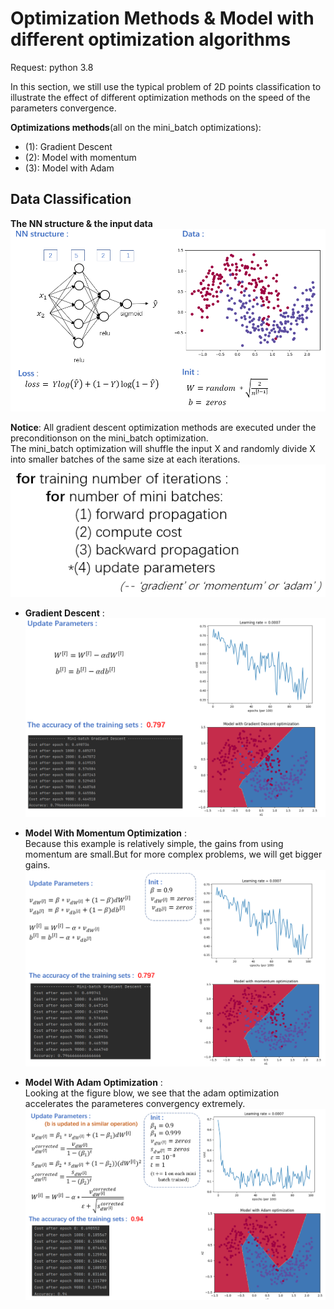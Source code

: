 # Optimization Methods & Model with different optimization algorithms
Request:
  python 3.8
  
In this section, we still use the typical problem of 2D points classification to illustrate the effect of different optimization methods on the speed of the parameters convergence.

__Optimizations methods__(all on the mini_batch optimizations):  
  - (1): Gradient Descent
  - (2): Model with momentum 
  - (3): Model with Adam

## Data Classification
  __The NN structure & the input data__
   ![Alt text](https://raw.githubusercontent.com/IHNF262/DeepLearningPractice/main/2_2_OptimizationMethods/images/1.png)
   
   
   __Notice__: All gradient descent optimization methods are executed under the preconditionson on the mini_batch optimization.  
   The mini_batch optimization will shuffle the input X and randomly divide X into smaller batches of the same size at each iterations. 
   ![Alt text](https://raw.githubusercontent.com/IHNF262/DeepLearningPractice/main/2_2_OptimizationMethods/images/2.png)
   
  - __Gradient Descent__ : 
![Alt text](https://raw.githubusercontent.com/IHNF262/DeepLearningPractice/main/2_2_OptimizationMethods/images/3.png)

  - __Model With Momentum Optimization__ :  
     Because this example is relatively simple, the gains from using momentum are small.But for more complex problems, we will get bigger gains.
![Alt text](https://raw.githubusercontent.com/IHNF262/DeepLearningPractice/main/2_2_OptimizationMethods/images/4.png)

  - __Model With Adam Optimization__ :  
     Looking at the figure blow, we see that the adam optimization accelerates the parameteres convergency extremely.
     ![Alt text](https://raw.githubusercontent.com/IHNF262/DeepLearningPractice/main/2_2_OptimizationMethods/images/5.png)
  
 
  
  
